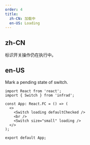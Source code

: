 ```yaml
---
order: 4
title:
  zh-CN: 加载中
  en-US: Loading
---
```


## zh-CN

标识开关操作仍在执行中。

## en-US

Mark a pending state of switch.

```tsx
import React from 'react';
import { Switch } from 'infrad';

const App: React.FC = () => (
  <>
    <Switch loading defaultChecked />
    <br />
    <Switch size="small" loading />
  </>
);

export default App;
```
